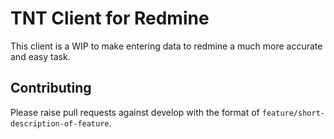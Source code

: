 # TNT Client for Redmine

This client is a WIP to make entering data to redmine a much more accurate and easy task.

## Contributing

Please raise pull requests against develop with the format of `feature/short-description-of-feature`.
